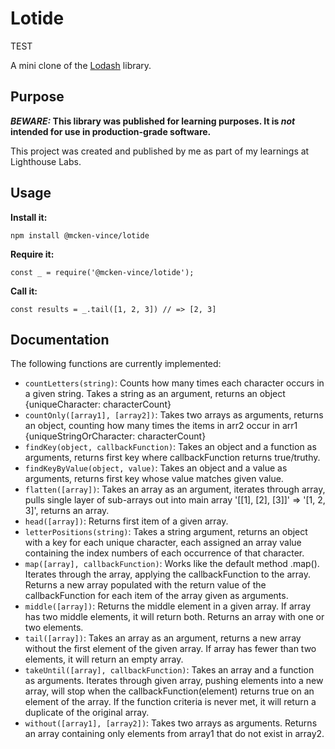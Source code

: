 # Lotide

TEST

A mini clone of the [Lodash](https://lodash.com) library.

## Purpose

**_BEWARE:_ This library was published for learning purposes. It is _not_ intended for use in production-grade software.**

This project was created and published by me as part of my learnings at Lighthouse Labs. 

## Usage

**Install it:**

`npm install @mcken-vince/lotide`

**Require it:**

`const _ = require('@mcken-vince/lotide');`

**Call it:**

`const results = _.tail([1, 2, 3]) // => [2, 3]`

## Documentation

The following functions are currently implemented:

* `countLetters(string)`: Counts how many times each character occurs in a given string. Takes a string as an argument, returns an object {uniqueCharacter: characterCount}
* `countOnly([array1], [array2])`: Takes two arrays as arguments, returns an object, counting how many times the items in arr2 occur in arr1 {uniqueStringOrCharacter: characterCount} 
* `findKey(object, callbackFunction)`: Takes an object and a function as arguments, returns first key where callbackFunction returns true/truthy.
* `findKeyByValue(object, value)`: Takes an object and a value as arguments, returns first key whose value matches given value.
* `flatten([array])`: Takes an array as an argument, iterates through array, pulls single layer of sub-arrays out into main array '[[1], [2], [3]]' => '[1, 2, 3]', returns an array.
* `head([array])`: Returns first item of a given array.
* `letterPositions(string)`: Takes a string argument, returns an object with a key for each unique character, each assigned an array value containing the index numbers of each occurrence of that character.
* `map([array], callbackFunction)`: Works like the default method .map(). Iterates through the array, applying the callbackFunction to the array. Returns a new array populated with the return value of the callbackFunction for each item of the array given as arguments.
* `middle([array])`: Returns the middle element in a given array. If array has two middle elements, it will return both. Returns an array with one or two elements.
* `tail([array])`: Takes an array as an argument, returns a new array without the first element of the given array. If array has fewer than two elements, it will return an empty array.
* `takeUntil([array], callbackFunction)`: Takes an array and a function as arguments. Iterates through given array, pushing elements into a new array, will stop when the callbackFunction(element) returns true on an element of the array. If the function criteria is never met, it will return a duplicate of the original array.
* `without([array1], [array2])`: Takes two arrays as arguments. Returns an array containing only elements from array1 that do not exist in array2.